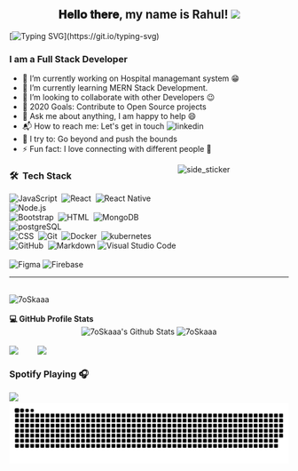 <div align="center">
<h2> 𝐇𝐞𝐥𝐥𝐨 𝐭𝐡𝐞𝐫𝐞, my name is Rahul! <img src="https://github.com/rahul0070050/Rahul0070050/blob/master/gifs/Hi.gif" width="30px"></h2>
</div>


[![Typing SVG](https://readme-typing-svg.herokuapp.com?font=Architects+Daughter&color=7AF79A&size=30&lines=Hey!+I'm+Rahul!;I'm+a+MERN+Stack+Developer...;I'm+also+React+Native+Developer;)](https://git.io/typing-svg)




<!-- <img src="https://komarev.com/ghpvc/?username=Ahmad-shaikh575&label=Views&color=brightgreen&style=flat-square" alt="views on github" /> -->

<!-- <img alt="Night Coding" src="https://raw.githubusercontent.com/AVS1508/AVS1508/master/assets/Night-Coding.gif" align="right"/> -->


### I am a Full Stack Developer
- 🔭 I’m currently working on Hospital managemant system :grin:
- 🌱 I’m currently learning MERN Stack Development.
- 👯 I’m looking to collaborate with other Developers :wink:
- 🥅 2020 Goals: Contribute to Open Source projects
- 💬 Ask me about anything, I am happy to help :smile:
- 📬 How to reach me: Let's get in touch ![linkedin](https://www.linkedin.com/in/rahul-or-89906b1a8/)
- 🧗 I try to: Go beyond and push the bounds
- ⚡ Fun fact: I love connecting with different people :raised_hands:



<img align="right" width=200px height=200px alt="side_sticker" src="https://media.giphy.com/media/TEnXkcsHrP4YedChhA/giphy.gif" />

### 🛠 &nbsp;Tech Stack

![JavaScript](https://img.shields.io/badge/-JavaScript-05122A?style=flat&logo=javascript)&nbsp;
![React](https://img.shields.io/badge/-React-05122A?style=flat&logo=react)&nbsp;
![React Native](https://img.shields.io/badge/React_Native-20232A?style=flat&logo=react)&nbsp;
![Node.js](https://img.shields.io/badge/-Node.js-05122A?style=flat&logo=node.js)&nbsp;\
![Bootstrap](https://img.shields.io/badge/-Bootstrap-05122A?style=flat&logo=bootstrap)&nbsp;
![HTML](https://img.shields.io/badge/-HTML-05122A?style=flat&logo=HTML5)&nbsp;
![MongoDB](https://img.shields.io/badge/-mongodb-05122A?style=flat&logo=Mongodb)&nbsp;
![postgreSQL](https://img.shields.io/badge/PostgreSQL-316192?style=flat&logo=postgresql&logoColor=white)&nbsp;\
![CSS](https://img.shields.io/badge/-CSS-05122A?style=flat&logo=CSS3&logoColor=1572B6)&nbsp;
![Git](https://img.shields.io/badge/-Git-05122A?style=flat&logo=git)&nbsp;
![Docker](https://img.shields.io/badge/Docker-2CA5E0?style=flat&logo=docker&logoColor=white)&nbsp;
![kubernetes](https://img.shields.io/badge/kubernetes-326ce5.svg?&style=flat&logo=kubernetes&logoColor=white)&nbsp;\
![GitHub](https://img.shields.io/badge/-GitHub-05122A?style=flat&logo=github)&nbsp;
![Markdown](https://img.shields.io/badge/-Markdown-05122A?style=flat&logo=markdown)
![Visual Studio Code](https://img.shields.io/badge/-Visual%20Studio%20Code-05122A?style=flat&logo=visual-studio-code&logoColor=007ACC)&nbsp;\
![Figma](	https://img.shields.io/badge/Figma-F24E1E?style=flat&logo=figma&logoColor=white)
![Firebase](https://img.shields.io/badge/firebase-ffca28?style=flat&logo=firebase&logoColor=black)


<!-- 
### Spotify Playing 🎧

![Alt text](https://spotify-recently-played-readme.vercel.app/api?user=5mq4sqvyz18byydav016hzldb&count=1) -->

---


<br/>

<div align="center" style="display: flex;">
  <img src="https://github-readme-streak-stats.herokuapp.com/?user=rahul0070050&theme=algolia" alt="7oSkaaa" />
</div>
<br />
<summary><b>💻 GitHub Profile Stats</b></summary>

<div align="center">
  <img alt="7oSkaaa's Github Stats" src="https://github-readme-stats.vercel.app/api?username=rahul0070050&show_icons=true&count_private=true&theme=algolia" height="192px"/>
  
  <img src="https://github-readme-stats.vercel.app/api/top-langs?username=rahul0070050&langs_count=10&show_icons=true&locale=en&layout=compact&theme=algolia" alt="7oSkaaa" height="192px"/>
</div>
<br/>

<div align="center" style="display: flex;">  
  <img src="https://metrics.lecoq.io/rahul0070050" /> &nbsp;&nbsp;&nbsp;&nbsp;&nbsp;&nbsp;&nbsp;&nbsp;&nbsp;
  <img src="https://github-profile-trophy.vercel.app/?username=rahul0070050&column=3&margin-w=15&margin-h=15" />
</div>
<!-- ![Alt text](https://spotify-recently-played-readme.vercel.app/api?user=5mq4sqvyz18byydav016hzldb&count=1) -->

### Spotify Playing 🎧

<img src="https://spotify-recently-played-readme.vercel.app/api?user=5mq4sqvyz18byydav016hzldb&count=1" />
    
<div align="center">
  <a href="https://1999azzar.github.io/1999AZZAR/">
  <img  src="https://github.com/1999AZZAR/1999AZZAR/blob/main/resources/img/grid-snake.svg" alt="snake" /></a>
</div>
  
